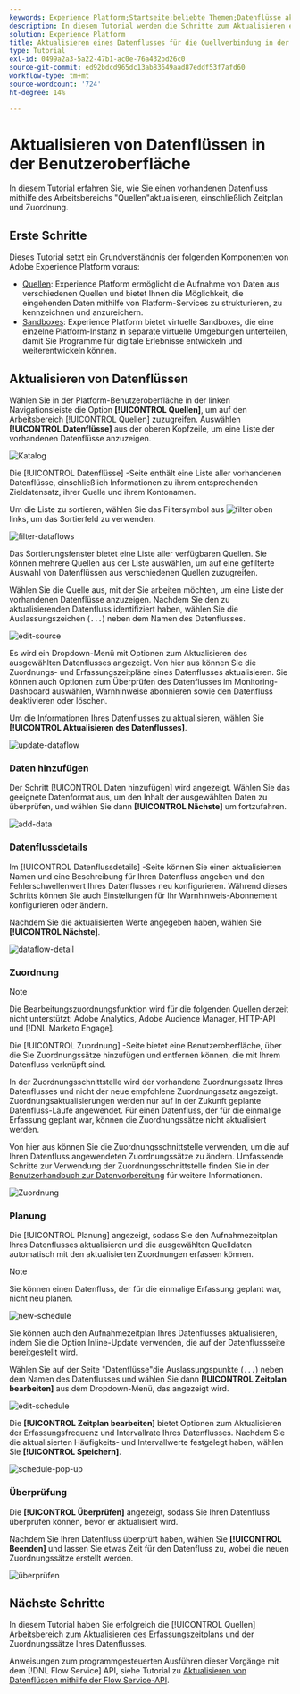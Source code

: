 ```yaml
---
keywords: Experience Platform;Startseite;beliebte Themen;Datenflüsse aktualisieren;Zeitplan bearbeiten
description: In diesem Tutorial werden die Schritte zum Aktualisieren eines Datenflusszeitplans beschrieben, einschließlich der Erfassungsfrequenz und der Intervallrate, die mithilfe des Arbeitsbereichs "Quellen"vorgenommen werden.
solution: Experience Platform
title: Aktualisieren eines Datenflusses für die Quellverbindung in der Benutzeroberfläche
type: Tutorial
exl-id: 0499a2a3-5a22-47b1-ac0e-76a432bd26c0
source-git-commit: ed92bdcd965dc13ab83649aad87eddf53f7afd60
workflow-type: tm+mt
source-wordcount: '724'
ht-degree: 14%

---
```


# Aktualisieren von Datenflüssen in der Benutzeroberfläche

In diesem Tutorial erfahren Sie, wie Sie einen vorhandenen Datenfluss mithilfe des Arbeitsbereichs &quot;Quellen&quot;aktualisieren, einschließlich Zeitplan und Zuordnung.

## Erste Schritte

Dieses Tutorial setzt ein Grundverständnis der folgenden Komponenten von Adobe Experience Platform voraus:

* [Quellen](../../home.md): Experience Platform ermöglicht die Aufnahme von Daten aus verschiedenen Quellen und bietet Ihnen die Möglichkeit, die eingehenden Daten mithilfe von Platform-Services zu strukturieren, zu kennzeichnen und anzureichern.
* [Sandboxes](../../../sandboxes/home.md): Experience Platform bietet virtuelle Sandboxes, die eine einzelne Platform-Instanz in separate virtuelle Umgebungen unterteilen, damit Sie Programme für digitale Erlebnisse entwickeln und weiterentwickeln können.

## Aktualisieren von Datenflüssen

Wählen Sie in der Platform-Benutzeroberfläche in der linken Navigationsleiste die Option **[!UICONTROL Quellen]**, um auf den Arbeitsbereich [!UICONTROL Quellen] zuzugreifen. Auswählen **[!UICONTROL Datenflüsse]** aus der oberen Kopfzeile, um eine Liste der vorhandenen Datenflüsse anzuzeigen.

![Katalog](../../images/tutorials/update-dataflows/catalog.png)

Die [!UICONTROL Datenflüsse] -Seite enthält eine Liste aller vorhandenen Datenflüsse, einschließlich Informationen zu ihrem entsprechenden Zieldatensatz, ihrer Quelle und ihrem Kontonamen.

Um die Liste zu sortieren, wählen Sie das Filtersymbol aus ![filter](../../images/tutorials/update/filter.png) oben links, um das Sortierfeld zu verwenden.

![filter-dataflows](../../images/tutorials/update-dataflows/filter-dataflows.png)

Das Sortierungsfenster bietet eine Liste aller verfügbaren Quellen. Sie können mehrere Quellen aus der Liste auswählen, um auf eine gefilterte Auswahl von Datenflüssen aus verschiedenen Quellen zuzugreifen.

Wählen Sie die Quelle aus, mit der Sie arbeiten möchten, um eine Liste der vorhandenen Datenflüsse anzuzeigen. Nachdem Sie den zu aktualisierenden Datenfluss identifiziert haben, wählen Sie die Auslassungszeichen (`...`) neben dem Namen des Datenflusses.

![edit-source](../../images/tutorials/update-dataflows/edit-source.png)

Es wird ein Dropdown-Menü mit Optionen zum Aktualisieren des ausgewählten Datenflusses angezeigt. Von hier aus können Sie die Zuordnungs- und Erfassungszeitpläne eines Datenflusses aktualisieren. Sie können auch Optionen zum Überprüfen des Datenflusses im Monitoring-Dashboard auswählen, Warnhinweise abonnieren sowie den Datenfluss deaktivieren oder löschen.

Um die Informationen Ihres Datenflusses zu aktualisieren, wählen Sie **[!UICONTROL Aktualisieren des Datenflusses]**.

![update-dataflow](../../images/tutorials/update-dataflows/update-dataflow.png)

### Daten hinzufügen

Der Schritt [!UICONTROL Daten hinzufügen] wird angezeigt. Wählen Sie das geeignete Datenformat aus, um den Inhalt der ausgewählten Daten zu überprüfen, und wählen Sie dann **[!UICONTROL Nächste]** um fortzufahren.

![add-data](../../images/tutorials/update-dataflows/add-data.png)

### Datenflussdetails

Im [!UICONTROL Datenflussdetails] -Seite können Sie einen aktualisierten Namen und eine Beschreibung für Ihren Datenfluss angeben und den Fehlerschwellenwert Ihres Datenflusses neu konfigurieren. Während dieses Schritts können Sie auch Einstellungen für Ihr Warnhinweis-Abonnement konfigurieren oder ändern.

Nachdem Sie die aktualisierten Werte angegeben haben, wählen Sie **[!UICONTROL Nächste]**.

![dataflow-detail](../../images/tutorials/update-dataflows/dataflow-detail.png)

### Zuordnung

>[!NOTE]
>
>Die Bearbeitungszuordnungsfunktion wird für die folgenden Quellen derzeit nicht unterstützt: Adobe Analytics, Adobe Audience Manager, HTTP-API und [!DNL Marketo Engage].

Die [!UICONTROL Zuordnung] -Seite bietet eine Benutzeroberfläche, über die Sie Zuordnungssätze hinzufügen und entfernen können, die mit Ihrem Datenfluss verknüpft sind.

In der Zuordnungsschnittstelle wird der vorhandene Zuordnungssatz Ihres Datenflusses und nicht der neue empfohlene Zuordnungssatz angezeigt. Zuordnungsaktualisierungen werden nur auf in der Zukunft geplante Datenfluss-Läufe angewendet. Für einen Datenfluss, der für die einmalige Erfassung geplant war, können die Zuordnungssätze nicht aktualisiert werden.

Von hier aus können Sie die Zuordnungsschnittstelle verwenden, um die auf Ihren Datenfluss angewendeten Zuordnungssätze zu ändern. Umfassende Schritte zur Verwendung der Zuordnungsschnittstelle finden Sie in der [Benutzerhandbuch zur Datenvorbereitung](../../../data-prep/ui/mapping.md) für weitere Informationen.

![Zuordnung](../../images/tutorials/update-dataflows/mapping.png)

### Planung

Die [!UICONTROL Planung] angezeigt, sodass Sie den Aufnahmezeitplan Ihres Datenflusses aktualisieren und die ausgewählten Quelldaten automatisch mit den aktualisierten Zuordnungen erfassen können.

>[!NOTE]
>
>Sie können einen Datenfluss, der für die einmalige Erfassung geplant war, nicht neu planen.

![new-schedule](../../images/tutorials/update-dataflows/new-schedule.png)

Sie können auch den Aufnahmezeitplan Ihres Datenflusses aktualisieren, indem Sie die Option Inline-Update verwenden, die auf der Datenflussseite bereitgestellt wird.

Wählen Sie auf der Seite &quot;Datenflüsse&quot;die Auslassungspunkte (`...`) neben dem Namen des Datenflusses und wählen Sie dann **[!UICONTROL Zeitplan bearbeiten]** aus dem Dropdown-Menü, das angezeigt wird.

![edit-schedule](../../images/tutorials/update-dataflows/edit-schedule.png)

Die **[!UICONTROL Zeitplan bearbeiten]** bietet Optionen zum Aktualisieren der Erfassungsfrequenz und Intervallrate Ihres Datenflusses. Nachdem Sie die aktualisierten Häufigkeits- und Intervallwerte festgelegt haben, wählen Sie **[!UICONTROL Speichern]**.

![schedule-pop-up](../../images/tutorials/update-dataflows/schedule-pop-up.png)

### Überprüfung

Die **[!UICONTROL Überprüfen]** angezeigt, sodass Sie Ihren Datenfluss überprüfen können, bevor er aktualisiert wird.

Nachdem Sie Ihren Datenfluss überprüft haben, wählen Sie **[!UICONTROL Beenden]** und lassen Sie etwas Zeit für den Datenfluss zu, wobei die neuen Zuordnungssätze erstellt werden.

![überprüfen](../../images/tutorials/update-dataflows/review.png)

## Nächste Schritte

In diesem Tutorial haben Sie erfolgreich die [!UICONTROL Quellen] Arbeitsbereich zum Aktualisieren des Erfassungszeitplans und der Zuordnungssätze Ihres Datenflusses.

Anweisungen zum programmgesteuerten Ausführen dieser Vorgänge mit dem [!DNL Flow Service] API, siehe Tutorial zu [Aktualisieren von Datenflüssen mithilfe der Flow Service-API](../../tutorials/api/update-dataflows.md).
